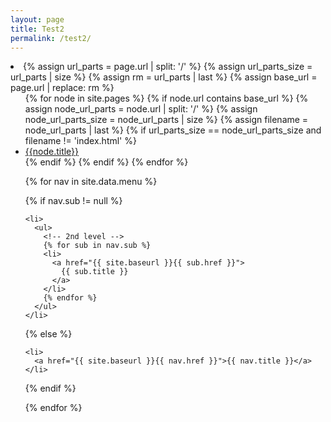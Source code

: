 ```yaml
---
layout: page
title: Test2
permalink: /test2/
---
```


<li>
{% assign url_parts = page.url | split: '/' %}
{% assign url_parts_size = url_parts | size %}
{% assign rm = url_parts | last %}
{% assign base_url = page.url | replace: rm %}

<ul>
{% for node in site.pages %}
  {% if node.url contains base_url %}
    {% assign node_url_parts = node.url | split: '/' %}
    {% assign node_url_parts_size = node_url_parts | size %}
    {% assign filename = node_url_parts | last %}
    {% if url_parts_size == node_url_parts_size and filename != 'index.html' %}
      <li><a href='{{node.url}}'>{{node.title}}</a></li>
    {% endif %}
  {% endif %}
{% endfor %}
  
</li>


<!-- 1st level -->
{% for nav in site.data.menu %}

  {% if nav.sub != null %}

    <li>
      <ul>
        <!-- 2nd level -->
        {% for sub in nav.sub %}
        <li>
          <a href="{{ site.baseurl }}{{ sub.href }}">
            {{ sub.title }}
          </a>
        </li>
        {% endfor %}
      </ul>
    </li>

  {% else %}

    <li>
      <a href="{{ site.baseurl }}{{ nav.href }}">{{ nav.title }}</a>
    </li>

  {% endif %}

{% endfor %}
